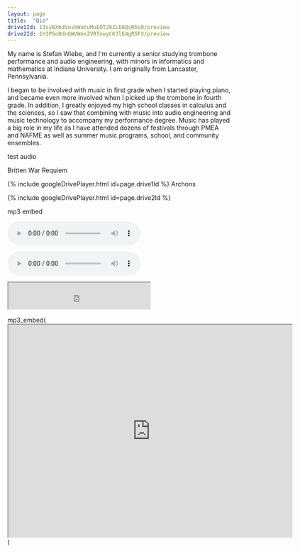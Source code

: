 ```yaml
---
layout: page
title:  "Bio"
drive1Id: 13syBX6dVuskWatuMuEOT28ZLb8QsRbs8/preview
drive2Id: 1HIP5o0dnGWVWexZVRTnwyCK3lE4gR5FX/preview
---
```


My name is  Stefan Wiebe, and I'm currently a senior studying 
trombone performance and audio engineering, with minors in 
informatics and mathematics at Indiana University. 
I am originally from Lancaster, Pennsylvania. 

I began to be involved with music in first grade when I started playing 
piano, and became even more involved when I picked up the trombone in 
fourth grade. In addition, I greatly enjoyed my high school classes 
in calculus and the sciences, so I saw that combining with music into 
audio engineering and music technology to accompany my performance degree. 
Music has played a big role in my life as I have attended dozens of 
festivals through PMEA and NAFME as well as summer music programs, 
school, and community ensembles. 





test audio

Britten War Requiem

{% include googleDrivePlayer.html id=page.drive1Id %}
Archons

{% include googleDrivePlayer.html id=page.drive2Id %}

mp3 embed

<audio src="https://drive.google.com/file/d/1rztmooNmzDiLrM_XYtI_p8j_IlUPhPNd/preview" controls preload></audio>



<audio src="https://stefanwiebe.com/Stereotype_FinalMix.mp3" controls preload></audio>


<iframe src="https://drive.google.com/file/d/1rztmooNmzDiLrM_XYtI_p8j_IlUPhPNd/preview" width="320" height="60"></iframe>

mp3_embed(<iframe src="https://drive.google.com/file/d/1rztmooNmzDiLrM_XYtI_p8j_IlUPhPNd/preview" width="640" height="480"></iframe>)
